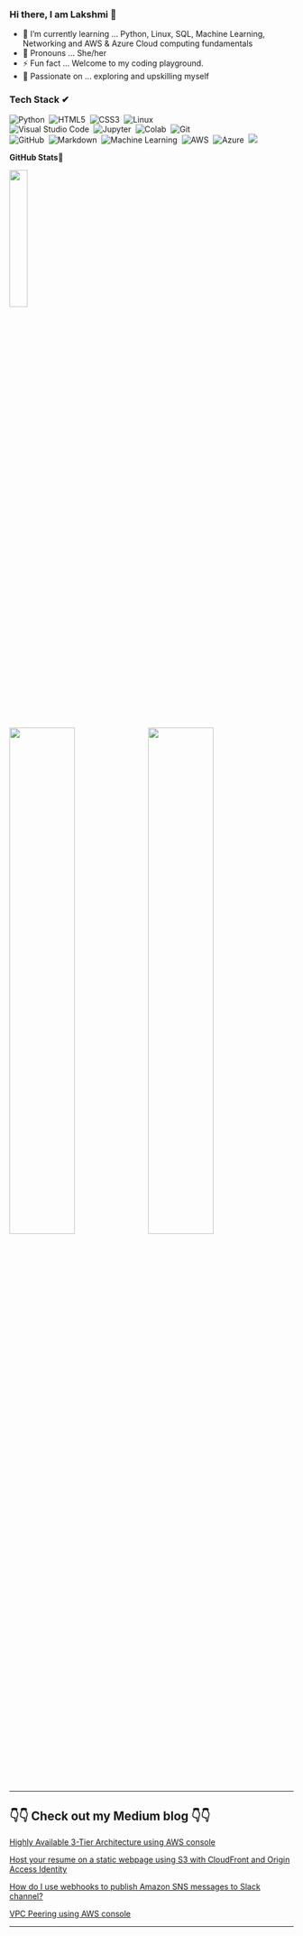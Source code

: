 ### Hi there, I am Lakshmi 👋


- 🌱 I’m currently learning ... Python, Linux, SQL, Machine Learning, Networking and AWS & Azure Cloud computing fundamentals
- 👩‍ Pronouns ... She/her
- ⚡ Fun fact ... Welcome to my coding playground.
- 💪 Passionate on ... exploring and upskilling myself


### Tech Stack  ✔&nbsp; 

![Python](https://img.shields.io/badge/-Python-05122A?style=flat&logo=Python)&nbsp;
![HTML5](https://img.shields.io/badge/-HTML5-05122A?style=flat&logo=html5&logoColor=white)&nbsp;
![CSS3](https://img.shields.io/badge/-CSS3-05122A?style=flat&logo=css3)&nbsp;
![Linux](https://img.shields.io/badge/-Linux-05122A?style=flat&logo=linux)&nbsp;\
![Visual Studio Code](https://img.shields.io/badge/-Visual%20Studio%20Code-05122A?style=flat&logo=visual-studio-code&logoColor=007ACC)&nbsp;
![Jupyter](https://img.shields.io/badge/-Jupyter-05122A?style=flat&logo=jupyter&logoColor=007ACC)&nbsp;
![Colab](https://img.shields.io/badge/-Colab-05122A?style=flat&logo=Colab&logoColor=1572B6)&nbsp;
![Git](https://img.shields.io/badge/-Git-05122A?style=flat&logo=git)&nbsp;\
![GitHub](https://img.shields.io/badge/-GitHub-05122A?style=flat&logo=github)&nbsp;
![Markdown](https://img.shields.io/badge/-Markdown-05122A?style=flat&logo=markdown)&nbsp;
![Machine Learning](https://img.shields.io/badge/-Machine%20Learning-05122A?style=flat&logo=Machine-Learning&logoColor=E34A86)&nbsp;
![AWS](https://img.shields.io/badge/-AWS-05122A?style=flat&logo=AmazonWebServices)&nbsp;
![Azure](https://img.shields.io/badge/-Azure-05122A?style=flat&logo=Azure)&nbsp;
<img src="https://img.shields.io/badge/PowerBI-F2C811?style=flat&logo=AWS">

**GitHub Stats🎯**<br>

<img width="25%" src="https://profile-counter.glitch.me/{lk-learner}/count.svg" /> 


<p align="left">
  <img width="48%" src="https://github-readme-stats.vercel.app/api?username=lk-learner&show_icons=true&theme=tokyonight&count_private=true&include_all_commits=true" /> 
  <img width="48%" src="https://github-readme-streak-stats.herokuapp.com/?user=lk-learner&theme=tokyonight" />
</p>

---

## 👇👇 Check out my Medium blog 👇👇

[Highly Available 3-Tier Architecture using AWS console](https://medium.com/@LakshmiKadali/highly-available-3-tier-architecture-using-aws-console-90c37500309)


[Host your resume on a static webpage using S3 with CloudFront and Origin Access Identity](https://medium.com/@LakshmiKadali/host-your-resume-on-static-webpage-using-s3-with-cloudfront-and-origin-access-identity-f57a58e75ad8)


[How do I use webhooks to publish Amazon SNS messages to Slack channel?](https://medium.com/@LakshmiKadali/how-do-i-use-webhooks-to-publish-amazon-sns-messages-to-slack-channel-74cdadd781bc)


[VPC Peering using AWS console](https://medium.com/@LakshmiKadali/vpc-peering-using-aws-console-5132848b2fc1)

---
